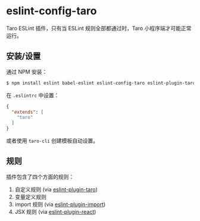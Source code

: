 # eslint-config-taro

Taro ESLint 插件，只有当 ESLint 规则全部都通过时，Taro 小程序端才可能正常运行。

## 安装/设置

通过 NPM 安装：

```bash
$ npm install eslint babel-eslint eslint-config-taro eslint-plugin-taro eslint-plugin-react eslint-plugin-import --save-dev
```

在 `.eslintrc` 中设置：

```json
{
  "extends": [
    "taro"
  ]
}
```

或者使用 `taro-cli` 创建模板自动设置。

## 规则

插件包含了四个方面的规则：

1. 自定义规则 (via [eslint-plugin-taro](https://github.com/NervJS/taro/tree/master/packages/eslint-plugin-taro))
2. 变量定义规则
3. import 规则 (via [eslint-plugin-import](https://www.npmjs.com/package/eslint-plugin-import))
4. JSX 规则 (via [eslint-plugin-react](https://www.npmjs.com/package/eslint-plugin-react))

